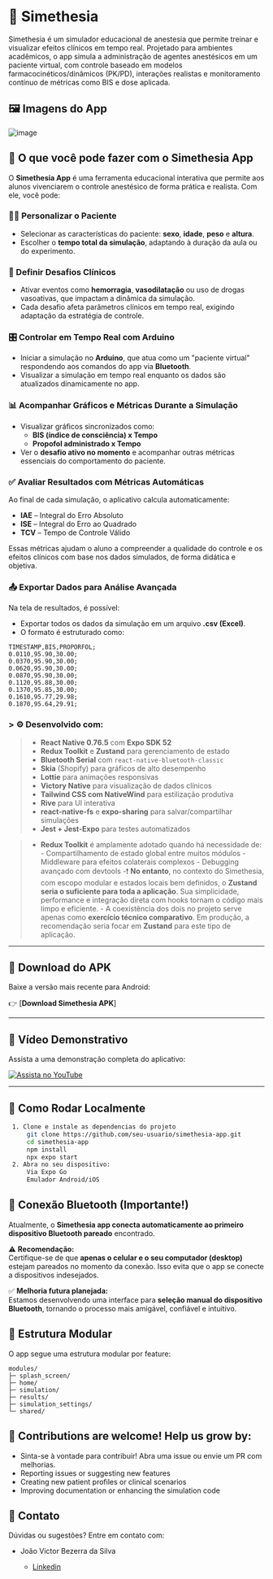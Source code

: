 # 🧠 Simethesia

Simethesia é um simulador educacional de anestesia que permite treinar e visualizar efeitos clínicos em tempo real. Projetado para ambientes acadêmicos, o app simula a administração de agentes anestésicos em um paciente virtual, com controle baseado em modelos farmacocinéticos/dinâmicos (PK/PD), interações realistas e monitoramento contínuo de métricas como BIS e dose aplicada.

## 🖼️ Imagens do App

![image](https://github.com/user-attachments/assets/afdf00ae-ea5c-4cc5-a9a5-6d260ba3519a)

## 🎯 O que você pode fazer com o Simethesia App

O **Simethesia App** é uma ferramenta educacional interativa que permite aos alunos vivenciarem o controle anestésico de forma prática e realista. Com ele, você pode:

### 👩‍⚕️ Personalizar o Paciente

- Selecionar as características do paciente: **sexo**, **idade**, **peso** e **altura**.
- Escolher o **tempo total da simulação**, adaptando à duração da aula ou do experimento.

### 🧪 Definir Desafios Clínicos

- Ativar eventos como **hemorragia**, **vasodilatação** ou uso de drogas vasoativas, que impactam a dinâmica da simulação.
- Cada desafio afeta parâmetros clínicos em tempo real, exigindo adaptação da estratégia de controle.

### 🎛️ Controlar em Tempo Real com Arduino

- Iniciar a simulação no **Arduino**, que atua como um "paciente virtual" respondendo aos comandos do app via **Bluetooth**.
- Visualizar a simulação em tempo real enquanto os dados são atualizados dinamicamente no app.

### 📊 Acompanhar Gráficos e Métricas Durante a Simulação

- Visualizar gráficos sincronizados como:
  - **BIS (índice de consciência) x Tempo**
  - **Propofol administrado x Tempo**
- Ver o **desafio ativo no momento** e acompanhar outras métricas essenciais do comportamento do paciente.

### ✅ Avaliar Resultados com Métricas Automáticas

Ao final de cada simulação, o aplicativo calcula automaticamente:

- **IAE** – Integral do Erro Absoluto
- **ISE** – Integral do Erro ao Quadrado
- **TCV** – Tempo de Controle Válido

Essas métricas ajudam o aluno a compreender a qualidade do controle e os efeitos clínicos com base nos dados simulados, de forma didática e objetiva.

### 📤 Exportar Dados para Análise Avançada

Na tela de resultados, é possível:

- Exportar todos os dados da simulação em um arquivo **.csv (Excel)**.
- O formato é estruturado como:

```
TIMESTAMP,BIS,PROPORFOL;
0.0110,95.90,30.00;
0.0370,95.90,30.00;
0.0620,95.90,30.00;
0.0870,95.90,30.00;
0.1120,95.88,30.00;
0.1370,95.85,30.00;
0.1610,95.77,29.98;
0.1870,95.64,29.91;
```

### > ⚙️ Desenvolvido com:
>   - **React Native 0.76.5** com **Expo SDK 52**
>   - **Redux Toolkit** e **Zustand** para gerenciamento de estado
>   - **Bluetooth Serial** com `react-native-bluetooth-classic`
>   - **Skia** (Shopify) para gráficos de alto desempenho
>   - **Lottie** para animações responsivas
>   - **Victory Native** para visualização de dados clínicos
>   - **Tailwind CSS com NativeWind** para estilização produtiva
>   - **Rive** para UI interativa
>   - **react-native-fs** e **expo-sharing** para salvar/compartilhar simulações
>   - **Jest + Jest-Expo** para testes automatizados

> - **Redux Toolkit** é amplamente adotado quando há necessidade de:
      - Compartilhamento de estado global entre muitos módulos
      - Middleware para efeitos colaterais complexos
      - Debugging avançado com devtools
>  -❗ **No entanto**, no contexto do Simethesia, com escopo modular e estados locais bem definidos, o **Zustand seria o suficiente para toda a aplicação**. Sua simplicidade, performance e integração direta com hooks tornam o código mais limpo e eficiente.
    - A coexistência dos dois no projeto serve apenas como **exercício técnico comparativo**. Em produção, a recomendação seria focar em **Zustand** para este tipo de aplicação.
---

## 📱 Download do APK

Baixe a versão mais recente para Android:

👉 [**Download Simethesia APK**]


---

## 🎥 Vídeo Demonstrativo

Assista a uma demonstração completa do aplicativo:

[![Assista no YouTube](https://img.youtube.com/vi/VIDEO_ID/0.jpg)](https://www.youtube.com/watch?v=VIDEO_ID)

---

## 🚀 Como Rodar Localmente

   ```bash
    1. Clone e instale as dependencias do projeto
        git clone https://github.com/seu-usuario/simethesia-app.git
        cd simethesia-app
        npm install
        npx expo start
    2. Abra no seu dispositivo:
        Via Expo Go
        Emulador Android/iOS
   ```

## 📡 Conexão Bluetooth (Importante!)

Atualmente, o **Simethesia app conecta automaticamente ao primeiro dispositivo Bluetooth pareado** encontrado.

⚠️ **Recomendação:**  
Certifique-se de que **apenas o celular e o seu computador (desktop)** estejam pareados no momento da conexão. Isso evita que o app se conecte a dispositivos indesejados.

✅ **Melhoria futura planejada:**  
Estamos desenvolvendo uma interface para **seleção manual do dispositivo Bluetooth**, tornando o processo mais amigável, confiável e intuitivo.

## 📂 Estrutura Modular

O app segue uma estrutura modular por feature:

```
modules/
├─ splash_screen/
├─ home/
├─ simulation/
├─ results/
├─ simulation_settings/
└─ shared/
```

## 🤝 Contributions are welcome! Help us grow by:
- Sinta-se à vontade para contribuir! Abra uma issue ou envie um PR com melhorias.
- Reporting issues or suggesting new features
- Creating new patient profiles or clinical scenarios
- Improving documentation or enhancing the simulation code


## 📧 Contato
Dúvidas ou sugestões? Entre em contato com:

- João Victor Bezerra da Silva

    - [Linkedin](www.linkedin.com/in/joaovictorbezerra-dev)



